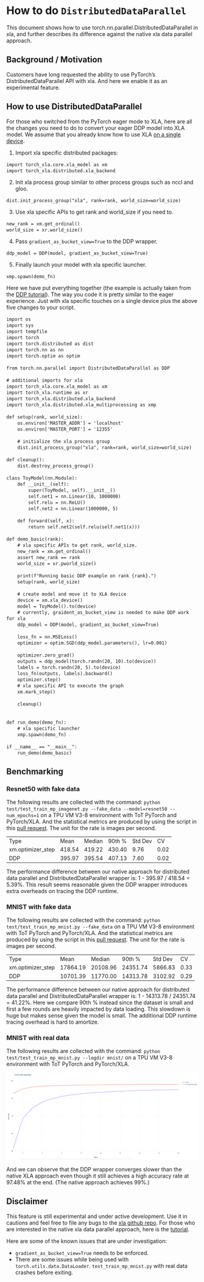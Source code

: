 # How to do `DistributedDataParallel`

This document shows how to use torch.nn.parallel.DistributedDataParallel in xla,
and further describes its difference against the native xla data parallel
approach.


## Background / Motivation

Customers have long requested the ability to use PyTorch’s
DistributedDataParallel API with xla. And here we enable it as an experimental
feature.


## How to use DistributedDataParallel

For those who switched from the PyTorch eager mode to XLA, here are all the
changes you need to do to convert your eager DDP model into XLA model. We assume
that you already know how to use XLA [on a single
device](../API_GUIDE.md#running-on-a-single-xla-device).

1. Import xla specific distributed packages:

```
import torch_xla.core.xla_model as xm
import torch_xla.distributed.xla_backend
```

2. Init xla process group similar to other process groups such as nccl and gloo.

```
dist.init_process_group("xla", rank=rank, world_size=world_size)
```

3. Use xla specific APIs to get rank and world\_size if you need to.

```
new_rank = xm.get_ordinal()
world_size = xr.world_size()
```

4. Pass `gradient_as_bucket_view=True` to the DDP wrapper.

```
ddp_model = DDP(model, gradient_as_bucket_view=True)
```

5. Finally launch your model with xla specific launcher.

```
xmp.spawn(demo_fn)
```

Here we have put everything together (the example is actually taken from the
[DDP tutorial](https://pytorch.org/tutorials/intermediate/ddp_tutorial.html)).
The way you code it is pretty similar to the eager experience. Just with xla
specific touches on a single device plus the above five changes to your script.

```
import os
import sys
import tempfile
import torch
import torch.distributed as dist
import torch.nn as nn
import torch.optim as optim

from torch.nn.parallel import DistributedDataParallel as DDP

# additional imports for xla
import torch_xla.core.xla_model as xm
import torch_xla.runtime as xr
import torch_xla.distributed.xla_backend
import torch_xla.distributed.xla_multiprocessing as xmp

def setup(rank, world_size):
    os.environ['MASTER_ADDR'] = 'localhost'
    os.environ['MASTER_PORT'] = '12355'

    # initialize the xla process group
    dist.init_process_group("xla", rank=rank, world_size=world_size)

def cleanup():
    dist.destroy_process_group()

class ToyModel(nn.Module):
    def __init__(self):
        super(ToyModel, self).__init__()
        self.net1 = nn.Linear(10, 1000000)
        self.relu = nn.ReLU()
        self.net2 = nn.Linear(1000000, 5)

    def forward(self, x):
        return self.net2(self.relu(self.net1(x)))

def demo_basic(rank):
    # xla specific APIs to get rank, world_size.
    new_rank = xm.get_ordinal()
    assert new_rank == rank
    world_size = xr.pworld_size()

    print(f"Running basic DDP example on rank {rank}.")
    setup(rank, world_size)

    # create model and move it to XLA device
    device = xm.xla_device()
    model = ToyModel().to(device)
    # currently, graident_as_bucket_view is needed to make DDP work for xla
    ddp_model = DDP(model, gradient_as_bucket_view=True)

    loss_fn = nn.MSELoss()
    optimizer = optim.SGD(ddp_model.parameters(), lr=0.001)

    optimizer.zero_grad()
    outputs = ddp_model(torch.randn(20, 10).to(device))
    labels = torch.randn(20, 5).to(device)
    loss_fn(outputs, labels).backward()
    optimizer.step()
    # xla specific API to execute the graph
    xm.mark_step()

    cleanup()


def run_demo(demo_fn):
    # xla specific launcher
    xmp.spawn(demo_fn)

if __name__ == "__main__":
    run_demo(demo_basic)
```

## Benchmarking


### Resnet50 with fake data

The following results are collected with the command: `python
test/test_train_mp_imagenet.py --fake_data --model=resnet50 --num_epochs=1` on a
TPU VM V3-8 environment with ToT PyTorch and PyTorch/XLA. And the statistical
metrics are produced by using the script in this [pull
request](https://github.com/pytorch/xla/pull/4107). The unit for the rate is
images per second.

<table>
  <tr>
   <td>Type
   </td>
   <td>Mean
   </td>
   <td>Median
   </td>
   <td>90th %
   </td>
   <td>Std Dev
   </td>
   <td>CV
   </td>
  </tr>
  <tr>
   <td>xm.optimizer_step
   </td>
   <td>418.54
   </td>
   <td>419.22
   </td>
   <td>430.40
   </td>
   <td>9.76
   </td>
   <td>0.02
   </td>
  </tr>
  <tr>
   <td>DDP
   </td>
   <td>395.97
   </td>
   <td>395.54
   </td>
   <td>407.13
   </td>
   <td>7.60
   </td>
   <td>0.02
   </td>
  </tr>
</table>


The performance difference between our native approach for distributed data
parallel and DistributedDataParallel wrapper is: 1 - 395.97 / 418.54 = 5.39%.
This result seems reasonable given the DDP wrapper introduces extra overheads on
tracing the DDP runtime.

### MNIST with fake data

The following results are collected with the command: `python
test/test_train_mp_mnist.py --fake_data` on a TPU VM V3-8 environment with ToT
PyTorch and PyTorch/XLA. And the statistical metrics are produced by using the
script in this [pull request](https://github.com/pytorch/xla/pull/4107). The
unit for the rate is images per second.

<table>
  <tr>
   <td>Type
   </td>
   <td>Mean
   </td>
   <td>Median
   </td>
   <td>90th %
   </td>
   <td>Std Dev
   </td>
   <td>CV
   </td>
  </tr>
  <tr>
   <td>xm.optimizer_step
   </td>
   <td>17864.19
   </td>
   <td>20108.96
   </td>
   <td>24351.74
   </td>
   <td>5866.83
   </td>
   <td>0.33
   </td>
  </tr>
  <tr>
   <td>DDP
   </td>
   <td>10701.39
   </td>
   <td>11770.00
   </td>
   <td>14313.78
   </td>
   <td>3102.92
   </td>
   <td>0.29
   </td>
  </tr>
</table>


The performance difference between our native approach for distributed data
parallel and DistributedDataParallel wrapper is: 1 - 14313.78 / 24351.74 =
41.22%. Here we compare 90th % instead since the dataset is small and first a
few rounds are heavily impacted by data loading. This slowdown is huge but makes
sense given the model is small. The additional DDP runtime tracing overhead is
hard to amortize.

### MNIST with real data

The following results are collected with the command: `python
test/test_train_mp_mnist.py --logdir mnist/` on a TPU VM V3-8 environment with
ToT PyTorch and PyTorch/XLA.

![learning_curves](_static/img/ddp_md_mnist_with_real_data.png)

And we can observe that the DDP wrapper converges slower than the native XLA
approach even though it still achieves a high accuracy rate at 97.48% at the
end. (The native approach achieves 99%.)

## Disclaimer

This feature is still experimental and under active development. Use it in
cautions and feel free to file any bugs to the [xla github
repo](https://github.com/pytorch/xla/). For those who are interested in the
native xla data parallel approach, here is the
[tutorial](../API_GUIDE.md#running-on-multiple-xla-devices-with-multi-processing).

Here are some of the known issues that are under investigation:
*   `gradient_as_bucket_view=True` needs to be enforced.
*   There are some issues while being used with `torch.utils.data.DataLoader`. `​​test_train_mp_mnist.py` with real data crashes before exiting.
